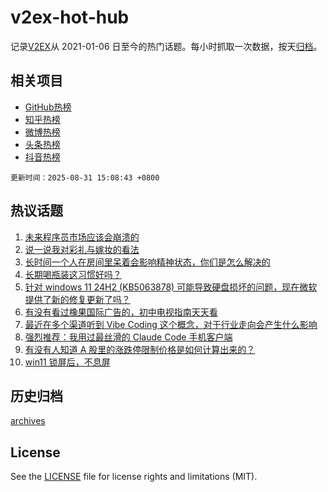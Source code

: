 # v2ex-hot-hub

 记录[V2EX](https://www.v2ex.com/)从 2021-01-06 日至今的热门话题。每小时抓取一次数据，按天[归档](archives)。
 
 ## 相关项目

- [GitHub热榜](https://github.com/snaildev/github-hot-hub)
- [知乎热榜](https://github.com/snaildev/zhihu-hot-hub)
- [微博热榜](https://github.com/snaildev/weibo-hot-hub)
- [头条热榜](https://github.com/snaildev/toutiao-hot-hub)
- [抖音热榜](https://github.com/snaildev/douyin-hot-hub)


 `更新时间：2025-08-31 15:08:43 +0800`

## 热议话题

1. [未来程序员市场应该会崩溃的](https://www.v2ex.com/t/1156021)
1. [说一说我对彩礼与嫁妆的看法](https://www.v2ex.com/t/1155950)
1. [长时间一个人在房间里呆着会影响精神状态，你们是怎么解决的](https://www.v2ex.com/t/1155984)
1. [长期喝瓶装这习惯好吗？](https://www.v2ex.com/t/1156024)
1. [针对 windows 11 24H2 (KB5063878) 可能导致硬盘损坏的问题，现在微软提供了新的修复更新了吗？](https://www.v2ex.com/t/1155977)
1. [有没有看过橡果国际广告的，初中电视指南天天看](https://www.v2ex.com/t/1155961)
1. [最近在多个渠道听到 Vibe Coding 这个概念，对于行业走向会产生什么影响](https://www.v2ex.com/t/1155985)
1. [强烈推荐：我用过最丝滑的 Claude Code 手机客户端](https://www.v2ex.com/t/1156040)
1. [有没有人知道 A 股里的涨跌停限制价格是如何计算出来的？](https://www.v2ex.com/t/1155983)
1. [win11 锁屏后，不息屏](https://www.v2ex.com/t/1155956)

## 历史归档

[archives](archives)

## License

See the [LICENSE](LICENSE) file for license rights and limitations (MIT).
